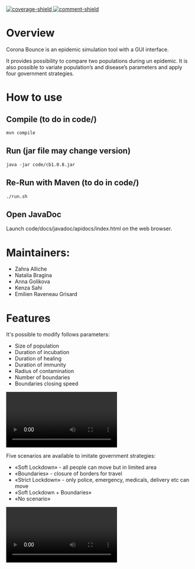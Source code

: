 [main]: https://gaufre.informatique.univ-paris-diderot.fr/raveneau/corona-bounce
[coverage-shield]: https://img.shields.io/badge/Coverage-35%25-yellow
[comment-shield]: https://img.shields.io/badge/Javadoc-100%25-brightgreen
[ ![coverage-shield][] ][main]
[ ![comment-shield][] ][main]


# **Overview**

Corona Bounce is an epidemic simulation tool with a GUI interface.

It provides possibility to compare two populations during un epidemic.
It is also possible to variate population’s and disease’s parameters and apply four government strategies.

# **How to use**

## Compile (to do in code/)
```
mvn compile
```

## Run (jar file may change version)
```
java -jar code/cb1.0.8.jar
```

## Re-Run with Maven (to do in code/)
```
./run.sh
```

## Open JavaDoc
Launch code/docs/javadoc/apidocs/index.html on the web browser.

# **Maintainers:**

* Zahra Alliche
* Natalia Bragina
* Anna Golikova
* Kenza Sahi
* Emilien Raveneau Grisard


# **Features**

It's possible to modify follows parameters:
* Size of population
* Duration of incubation
* Duration of healing
* Duration of immunity
* Radius of contamination
* Number of boundaries
* Boundaries closing speed 


![](code/target/Project_1_resize.mp4)

Five scenarios are available to imitate government strategies:

* «Soft Lockdown» - all people can move but in limited area
* «Boundaries» - closure of borders for travel 
* «Strict Lockdown» - only police, emergency, medicals, delivery etc can move
* «Soft Lockdown + Boundaries»
* «No scenario»

![](code/target/Project_2_resize.mp4)
